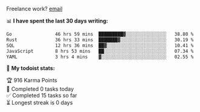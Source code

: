 Freelance work? [email](mailto:fanosoro@gmail.com)

📊 **I have spent the last 30 days writing:**
<!--START_SECTION:waka-->

```txt
Go                46 hrs 59 mins  █████████▓░░░░░░░░░░░░░░░   38.80 %
Rust              36 hrs 33 mins  ███████▓░░░░░░░░░░░░░░░░░   30.19 %
SQL               12 hrs 36 mins  ██▓░░░░░░░░░░░░░░░░░░░░░░   10.41 %
JavaScript        8 hrs 53 mins   ██░░░░░░░░░░░░░░░░░░░░░░░   07.34 %
YAML              3 hrs 4 mins    ▓░░░░░░░░░░░░░░░░░░░░░░░░   02.55 %
```

<!--END_SECTION:waka-->

🚧 **My todoist stats:**
<!-- TODO-IST:START -->
🏆  916 Karma Points           
🌸  Completed 0 tasks today           
✅  Completed 15 tasks so far           
⏳  Longest streak is 0 days
<!-- TODO-IST:END -->
